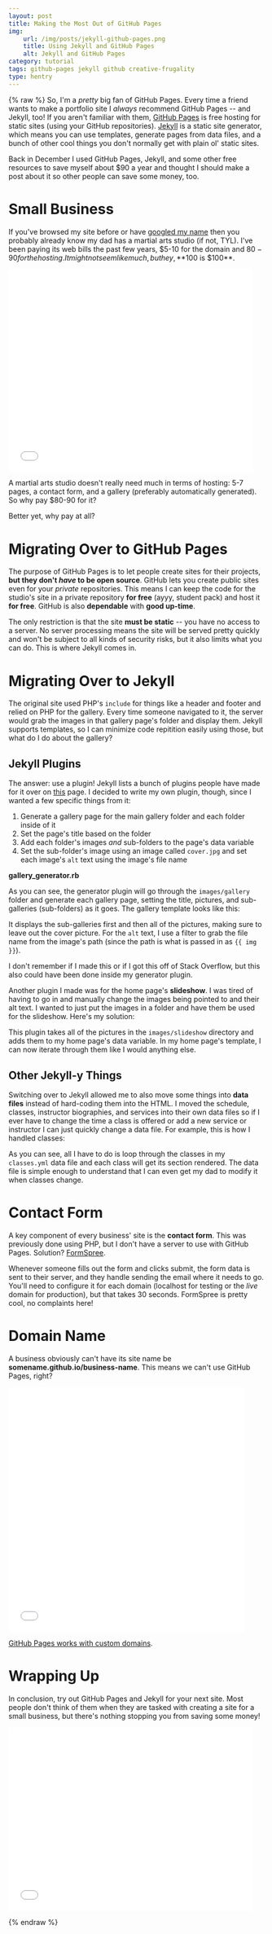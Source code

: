 ```yaml
---
layout: post
title: Making the Most Out of GitHub Pages
img:
    url: /img/posts/jekyll-github-pages.png
    title: Using Jekyll and GitHub Pages
    alt: Jekyll and GitHub Pages
category: tutorial
tags: github-pages jekyll github creative-frugality
type: hentry
---
```


{% raw %}
So, I'm a *pretty* big fan of GitHub Pages.  Every time a friend wants to make a portfolio site I *always* recommend GitHub Pages -- and Jekyll, too!  If you aren't familiar with them, [GitHub Pages](https://pages.github.com/) is free hosting for static sites (using your GitHub repositories).  [Jekyll](https://jekyllrb.com/) is a static site generator, which means you can use templates, generate pages from data files, and a bunch of other cool things you don't normally get with plain ol' static sites.

Back in December I used GitHub Pages, Jekyll, and some other free resources to save myself about $90 a year and thought I should make a post about it so other people can save some money, too.

# Small Business
If you've browsed my site before or have [googled my name](https://www.google.com/search?q=shannon+babincsak) then you probably already know my dad has a martial arts studio (if not, TYL).  I've been paying its web bills the past few years, $5-10 for the domain and $80-90 for the hosting.   It might not seem like much, but hey, **$100 is $100**.

<iframe src="//giphy.com/embed/B0dqvPg0rFW0M" width="480" height="397.89473684210526" frameBorder="0" class="giphy-embed center-block" allowFullScreen></iframe>

A martial arts studio doesn't really need much in terms of hosting: 5-7 pages, a contact form, and a gallery (preferably automatically generated).  So why pay $80-90 for it?

Better yet, why pay at all?

# Migrating Over to GitHub Pages
The purpose of GitHub Pages is to let people create sites for their projects, **but they don't *have* to be open source**.  GitHub lets
you create public sites even for your *private* repositories.  This means I can keep the code for the studio's site in a private repository
**for free** (ayyy, student pack) and host it **for free**.  GitHub is also **dependable** with **good up-time**.

The only restriction is that the site **must be static** -- you have no access to a server.  No server processing means the site will be served pretty quickly and won't be subject to all kinds of security risks, but it also limits what you can do.  This is where Jekyll comes in.

# Migrating Over to Jekyll
The original site used PHP's `include` for things like a header and footer and relied on PHP for the gallery.  Every time someone navigated to it, the server would grab the images in that gallery page's folder and display them.  Jekyll supports templates, so I can minimize code repitition easily using those, but what do I do about the gallery?

## Jekyll Plugins
The answer: use a plugin!  Jekyll lists a bunch of plugins people have made for it over on [this](https://jekyllrb.com/docs/plugins/) page.  I decided to write my own plugin, though, since I wanted a few specific things from it:

1. Generate a gallery page for the main gallery folder and each folder inside of it
2. Set the page's title based on the folder 
3. Add each folder's images _and_ sub-folders to the page's data variable
4. Set the sub-folder's image using an image called `cover.jpg` and set each image's `alt` text using the image's file name

**gallery_generator.rb**

<script src="https://gist.github.com/codeinpink/17177e89c02958c4e8eb4f3340d34174.js"></script>

As you can see, the generator plugin will go through the `images/gallery` folder and generate each gallery page, setting the title, pictures, and sub-galleries (sub-folders) as it goes.  The gallery template looks like this:

<script src="https://gist.github.com/codeinpink/b66c912226a6831267c1f8f02f015265.js"></script>

It displays the sub-galleries first and then all of the pictures, making sure to leave out the cover picture.  For the `alt` text,
I use a filter to grab the file name from the image's path (since the path is what is passed in as `{{ img }}`).

<script src="https://gist.github.com/codeinpink/2d68051a77b14c34071e3fc12604f926.js"></script>

I don't remember if I made this or if I got this off of Stack Overflow, but this also could have been done inside
my generator plugin.

Another plugin I made was for the home page's **slideshow**.  I was tired of having to go in and manually change the images
being pointed to and their alt text.  I wanted to just put the images in a folder and have them be used for the slideshow.  Here's my solution:

<script src="https://gist.github.com/codeinpink/7b84d3ce1dc06e4d2eca16b485e56f0c.js"></script>

This plugin takes all of the pictures in the `images/slideshow` directory and adds them to my home page's data variable.  In my home page's template, I can now iterate through them like I would anything else.

## Other Jekyll-y Things
Switching over to Jekyll allowed me to also move some things into **data files** instead of hard-coding them into the HTML.  I moved
the schedule, classes, instructor biographies, and services into their own data files so if I ever have to change the time a class
is offered or add a new service or instructor I can just quickly change a data file.  For example, this is how I handled classes:

<script src="https://gist.github.com/codeinpink/d221175e110d6a3fd456f525f4e9e0b6.js"></script>

As you can see, all I have to do is loop through the classes in my `classes.yml` data file and each class will get its section rendered.  The data file is simple enough to understand that I can even get my dad to modify it when classes change.

# Contact Form
A key component of every business' site is the **contact form**.  This was previously done using PHP, but I don't have a server to use
with GitHub Pages.  Solution?  [FormSpree](https://formspree.io/).

Whenever someone fills out the form and clicks submit, the form data is sent to their server, and they handle sending the email where it needs to go.  You'll need to configure it for each domain (localhost for testing or the *live* domain for production), but that takes 30 seconds.  FormSpree is pretty cool, no complaints here!

# Domain Name
A business obviously can't have its site name be **somename.github.io/business-name**.  This means we can't use GitHub Pages, right?

<iframe src="//giphy.com/embed/3oz8xrkBxxhPyVFgek" width="464.0409207161125" height="480" frameBorder="0" class="giphy-embed center-block" allowFullScreen></iframe>

[GitHub Pages works with custom domains](https://help.github.com/articles/using-a-custom-domain-with-github-pages/).

# Wrapping Up
In conclusion, try out GitHub Pages and Jekyll for your next site.  Most people don't think
of them when they are tasked with creating a site for a small business, but there's nothing stopping you from saving some money!
<iframe src="//giphy.com/embed/11ISwbgCxEzMyY" width="480" height="360" frameBorder="0" class="giphy-embed center-block" allowFullScreen></iframe>

{% endraw %}